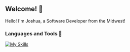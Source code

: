 ## Welcome! 👋
Hello! I'm Joshua, a Software Developer from the Midwest!

### **Languages and Tools** 🔨

[![My Skills](https://skillicons.dev/icons?i=python,ts,js,java,html,css,aws,vue,vite,gradle,spring,nodejs,mongodb,dynamodb,postgresql,git,github,bots,docker,postman&perline=10)](https://skillicons.dev)